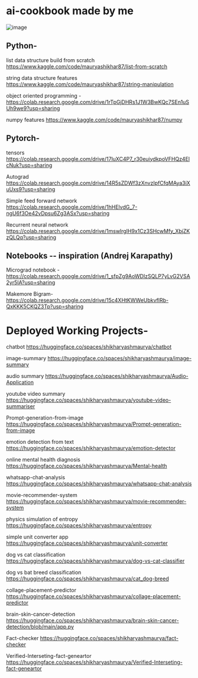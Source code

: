 # ai-cookbook made by me

![image](https://github.com/shikharyashmaurya/ai-cookbook/assets/115296619/2d69d5f0-8c86-4d51-b5f8-8aa8c2e73364)


## Python-

list data structure build from scratch
https://www.kaggle.com/code/mauryashikhar87/list-from-scratch

string data structure features
https://www.kaggle.com/code/mauryashikhar87/string-manipulation

object oriented programming - 
https://colab.research.google.com/drive/1rTpGjDHRs1J1W3BwKQc7SEn1uSUh9we9?usp=sharing

numpy features
https://www.kaggle.com/code/mauryashikhar87/numpy


## Pytorch-

tensors
https://colab.research.google.com/drive/17luXC4P7_r30euiydkpoVFHQz4ElcNuk?usp=sharing

Autograd
https://colab.research.google.com/drive/14R5sZDWf3zXnvzIpfCfqMAya3iXuUxs9?usp=sharing

Simple feed forward network
https://colab.research.google.com/drive/1hHElvdG_7-ngU6f3Oe42vDpsu6Zg3ASx?usp=sharing

Recurrent neural network
https://colab.research.google.com/drive/1mswlrgIH9x1Cz3SHcwMfy_XbjZKzQLQq?usp=sharing

## Notebooks -- inspiration (Andrej Karapathy)

Micrograd notebook - 
https://colab.research.google.com/drive/1_sfpZg9AoWDIzSQLP7yLvG2VSA2yr5IA?usp=sharing

Makemore Bigram- 
https://colab.research.google.com/drive/15c4XHtKWWeUbkvflRb-QxKKK5CKQZ3Tp?usp=sharing

# Deployed Working Projects-

chatbot
https://huggingface.co/spaces/shikharyashmaurya/chatbot

image-summary
https://huggingface.co/spaces/shikharyashmaurya/image-summary

audio summary
https://huggingface.co/spaces/shikharyashmaurya/Audio-Application

youtube video summary
https://huggingface.co/spaces/shikharyashmaurya/youtube-video-summariser

Prompt-generation-from-image
https://huggingface.co/spaces/shikharyashmaurya/Prompt-generation-from-image

emotion detection from text
https://huggingface.co/spaces/shikharyashmaurya/emotion-detector

online mental health diagnosis
https://huggingface.co/spaces/shikharyashmaurya/Mental-health

whatsapp-chat-analysis
https://huggingface.co/spaces/shikharyashmaurya/whatsapp-chat-analysis

movie-recommender-system
https://huggingface.co/spaces/shikharyashmaurya/movie-recommender-system

physics simulation of entropy
https://huggingface.co/spaces/shikharyashmaurya/entropy

simple unit converter app
https://huggingface.co/spaces/shikharyashmaurya/unit-converter

dog vs cat classification
https://huggingface.co/spaces/shikharyashmaurya/dog-vs-cat-classifier

dog vs bat breed classification
https://huggingface.co/spaces/shikharyashmaurya/cat_dog-breed

collage-placement-predictor
https://huggingface.co/spaces/shikharyashmaurya/collage-placement-predictor

brain-skin-cancer-detection
https://huggingface.co/spaces/shikharyashmaurya/brain-skin-cancer-detection/blob/main/app.py

Fact-checker
https://huggingface.co/spaces/shikharyashmaurya/fact-checker

Verified-Interseting-fact-geneartor
https://huggingface.co/spaces/shikharyashmaurya/Verified-Interseting-fact-geneartor
